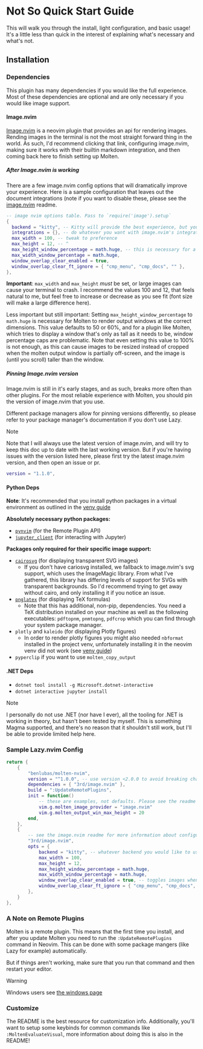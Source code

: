 # Not So Quick Start Guide

This will walk you through the install, light configuration, and basic usage! It's a little less
than quick in the interest of explaining what's necessary and what's not.

## Installation

### Dependencies

This plugin has many dependencies if you would like the full experience. Most of these dependencies
are optional and are only necessary if you would like image support.

#### Image.nvim

[Image.nvim](https://github.com/3rd/image.nvim) is a neovim plugin that provides an api for
rendering images. Rending images in the terminal is not the most straight forward thing in the
world. As such, I'd recommend clicking that link, configuring image.nvim, making sure it works
with their builtin markdown integration, and then coming back here to finish setting up Molten.

##### After Image.nvim is working

There are a few image.nvim config options that will dramatically improve your experience. Here is
a sample configuration that leaves out the document integrations (note if you want to disable these,
please see the [image.nvim](https://github.com/3rd/image.nvim) readme.

```lua
-- image nvim options table. Pass to `require('image').setup`
{
  backend = "kitty", -- Kitty will provide the best experience, but you need a compatible terminal
  integrations = {}, -- do whatever you want with image.nvim's integrations
  max_width = 100, -- tweak to preference
  max_height = 12, -- ^
  max_height_window_percentage = math.huge, -- this is necessary for a good experience
  max_width_window_percentage = math.huge,
  window_overlap_clear_enabled = true,
  window_overlap_clear_ft_ignore = { "cmp_menu", "cmp_docs", "" },
},
```

**Important**: `max_width` and `max_height` _must_ be set, or large images can cause your terminal
to crash. I recommend the values 100 and 12, that feels natural to me, but feel free to increase or
decrease as you see fit (font size will make a large difference here).

Less important but still important: Setting `max_height_window_percentage` to `math.huge` is
necessary for Molten to render output windows at the correct dimensions. This value defaults to
50 or 60%, and for a plugin like Molten, which tries to display a window that's only as tall as it
needs to be, window percentage caps are problematic. Note that even setting this value to 100% is not
enough, as this can cause images to be resized instead of cropped when the molten output window is
partially off-screen, and the image is (until you scroll) taller than the window.


##### Pinning Image.nvim version

Image.nvim is still in it's early stages, and as such, breaks more often than other plugins. For the
most reliable experience with Molten, you should pin the version of image.nvim that you use.

Different package managers allow for pinning versions differently, so please refer to your package
manager's documentation if you don't use Lazy.

> [!NOTE]
> Note that I will always use the latest version of image.nvim, and will try to keep this doc up to
> date with the last working version. But if you're having issues with the version listed here,
> please first try the latest image.nvim version, and then open an issue or pr.

```lua
version = "1.1.0",
```

#### Python Deps

**Note**: It's recommended that you install python packages in a virtual environment as outlined in
the [venv guide](Virtual-Environments)

**Absolutely necessary python packages:**
- [`pynvim`](https://github.com/neovim/pynvim) (for the Remote Plugin API)
- [`jupyter_client`](https://github.com/jupyter/jupyter_client) (for interacting with Jupyter)

**Packages only required for their specific image support:**
- [`cairosvg`](https://cairosvg.org/) (for displaying transparent SVG images)
    - If you don't have cariosvg installed, we fallback to image.nvim's svg support, which uses the
    ImageMagic library. From what I've gathered, this library has differing levels of support for
    SVGs with transparent backgrounds. So I'd recommend trying to get away without cairo, and only
    installing it if you notice an issue.
- [`pnglatex`](https://pypi.org/project/pnglatex/) (for displaying TeX formulas)
    - Note that this has additional, non-pip, dependencies. You need a TeX distribution installed on
    your machine as well as the following executables: `pdftopnm`, `pnmtopng`, `pdfcrop` which you
    can find through your system package manager.
- `plotly` and `kaleido` (for displaying Plotly figures)
    - In order to render plotly figures you might also needed `nbformat` installed in the project
    venv, unfortunately installing it in the neovim venv did not work (see [venv
    guide](Virtual-Environments))
- `pyperclip` if you want to use `molten_copy_output`

#### .NET Deps
- `dotnet tool install -g Microsoft.dotnet-interactive`
- `dotnet interactive jupyter install`

> [!NOTE]
> I personally do not use .NET (nor have I ever), all the tooling for .NET is working in theory, but
> hasn't been tested by myself. This is something Magma supported, and there's no reason that it
> shouldn't still work, but I'll be able to provide limited help here.

### Sample Lazy.nvim Config

```lua
return {
    {
        "benlubas/molten-nvim",
        version = "^1.0.0", -- use version <2.0.0 to avoid breaking changes
        dependencies = { "3rd/image.nvim" },
        build = ":UpdateRemotePlugins",
        init = function()
            -- these are examples, not defaults. Please see the readme
            vim.g.molten_image_provider = "image.nvim"
            vim.g.molten_output_win_max_height = 20
        end,
    },
    {
        -- see the image.nvim readme for more information about configuring this plugin
        "3rd/image.nvim",
        opts = {
            backend = "kitty", -- whatever backend you would like to use
            max_width = 100,
            max_height = 12,
            max_height_window_percentage = math.huge,
            max_width_window_percentage = math.huge,
            window_overlap_clear_enabled = true, -- toggles images when windows are overlapped
            window_overlap_clear_ft_ignore = { "cmp_menu", "cmp_docs", "" },
        },
    }
},
```

### A Note on Remote Plugins

Molten is a remote plugin. This means that the first time you install, and after you update Molten
you need to run the `:UpdateRemotePlugins` command in Neovim. This can be done with some package
mangers (like Lazy for example) automatically.

But if things aren't working, make sure that you run that command and then restart your editor.

> [!WARNING]
> Windows users see [the windows page](./Windows.md)

### Customize

The README is the best resource for customization info. Additionally, you'll want to setup some
keybinds for common commands like `:MoltenEvaluateVisual`, more information about doing this is also
in the README!
